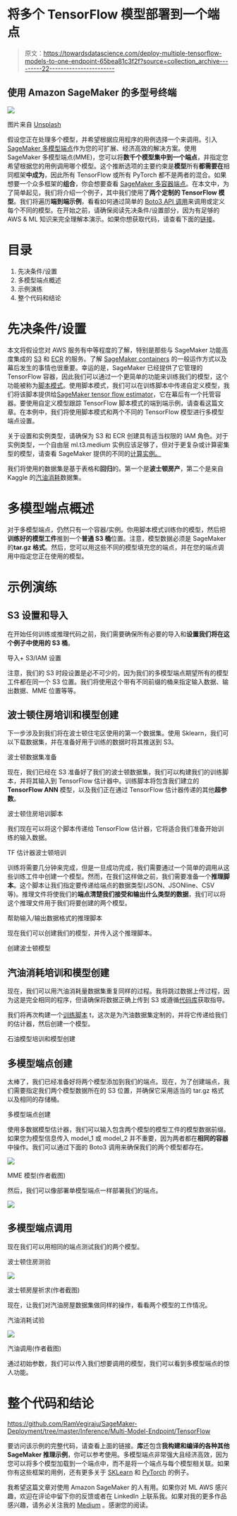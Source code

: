 # 将多个 TensorFlow 模型部署到一个端点

> 原文：<https://towardsdatascience.com/deploy-multiple-tensorflow-models-to-one-endpoint-65bea81c3f2f?source=collection_archive---------22----------------------->

## 使用 Amazon SageMaker 的多型号终端

![](img/d670ce67621fc0f5ac3216287c4d8c34.png)

图片来自 [Unsplash](https://unsplash.com/photos/6QWdecFKyYA)

假设您正在处理多个模型，并希望根据应用程序的用例选择一个来调用。引入 [SageMaker 多模型端点](https://docs.aws.amazon.com/sagemaker/latest/dg/multi-model-endpoints.html)作为您的可扩展、经济高效的解决方案。使用 SageMaker 多模型端点(MME)，您可以将**数千个模型集中到一个端点**，并指定您希望根据您的用例调用哪个模型。这个推断选项的主要约束是**模型**所有**都需要在**相同框架**中成为**，因此所有 TensorFlow 或所有 PyTorch 都不是两者的混合。如果想要一个众多框架的**组合**，你会想要查看 [SageMaker 多容器端点](https://docs.aws.amazon.com/sagemaker/latest/dg/multi-container-endpoints.html)。在本文中，为了简单起见，我们将介绍一个例子，其中我们使用了**两个定制的 TensorFlow 模型**。我们将遍历**端到端示例**，看看如何通过简单的 [Boto3 API 调用](https://docs.aws.amazon.com/pythonsdk/)来调用或定义每个不同的模型。在开始之前，请确保阅读先决条件/设置部分，因为有足够的 AWS & ML 知识来完全理解本演示。如果你想获取代码，请查看下面的[链接](https://github.com/RamVegiraju/SageMaker-Deployment/tree/master/Inference/Multi-Model-Endpoint/TensorFlow)。

# 目录

1.  先决条件/设置
2.  多模型端点概述
3.  示例演练
4.  整个代码和结论

# 先决条件/设置

本文将假设您对 AWS 服务有中等程度的了解，特别是那些与 SageMaker 功能高度集成的 [S3](https://aws.amazon.com/s3/) 和 [ECR](https://aws.amazon.com/ecr/) 的服务。了解 [SageMaker containers](https://docs.aws.amazon.com/sagemaker/latest/dg/docker-containers.html) 的一般运作方式以及幕后发生的事情也很重要。幸运的是，SageMaker 已经提供了它管理的 TensorFlow 容器，因此我们可以通过一个更简单的功能来训练我们的模型，这个功能被称为[脚本模式](https://aws.amazon.com/blogs/machine-learning/bring-your-own-model-with-amazon-sagemaker-script-mode/)。使用脚本模式，我们可以在训练脚本中传递自定义模型，我们将该脚本提供给[SageMaker tensor flow estimator](https://sagemaker.readthedocs.io/en/stable/frameworks/tensorflow/using_tf.html)，它在幕后有一个托管容器。要使用自定义模型跟踪 TensorFlow 脚本模式的端到端示例，请查看这篇文章。在本例中，我们将使用脚本模式和两个不同的 TensorFlow 模型进行多模型端点设置。

关于设置和实例类型，请确保为 S3 和 ECR 创建具有适当权限的 IAM 角色。对于实例类型，一个自由层 ml.t3.medium 实例应该足够了，但对于更复杂或计算密集型的模型，请查看 SageMaker 提供的不同的[计算实例。](https://aws.amazon.com/sagemaker/pricing/)

我们将使用的数据集是基于表格和**回归**的。第一个是**波士顿房产**，第二个是来自 Kaggle 的[汽油消耗](https://www.kaggle.com/harinir/petrol-consumption)数据集。

# 多模型端点概述

对于多模型端点，仍然只有一个容器/实例。你用脚本模式训练你的模型，然后把**训练好的模型工件**推到一个**普通 S3 桶**位置。注意，模型数据必须是 SageMaker 的**tar.gz 格式**。然后，您可以用这些不同的模型填充您的端点，并在您的端点调用中指定您正在使用的模型。

# 示例演练

## S3 设置和导入

在开始任何训练或推理代码之前，我们需要确保所有必要的导入和**设置我们将在这个例子中使用的 S3 桶**。

导入+ S3/IAM 设置

注意，我们的 S3 时段设置是必不可少的，因为我们的多模型端点期望所有的模型工件都在同一个 S3 位置。我们将使用这个带有不同前缀的桶来指定输入数据、输出数据、MME 位置等等。

## 波士顿住房培训和模型创建

下一步涉及到我们将在波士顿住宅区使用的第一个数据集。使用 Sklearn，我们可以下载数据集，并在准备好用于训练的数据时将其推送到 S3。

波士顿数据集准备

现在，我们已经在 S3 准备好了我们的波士顿数据集，我们可以构建我们的训练脚本，并将其输入到 TensorFlow 估计器中。训练脚本将包含我们建立的 **TensorFlow ANN** 模型，以及我们正在通过 TensorFlow 估计器传递的其他**超参数**。

波士顿住房培训脚本

我们现在可以将这个脚本传递给 TensorFlow 估计器，它将适合我们准备开始训练的输入数据。

TF 估计器波士顿培训

训练将需要几分钟来完成，但是一旦成功完成，我们需要通过一个简单的调用从这些训练工件中创建一个模型。然而，在我们这样做之前，我们需要准备一个**推理脚本**。这个脚本让我们指定要传递给端点的数据类型(JSON、JSONline、CSV 等)。推理文件将使我们的**端点清楚我们接受和输出什么类型的数据**，我们可以将这个推理文件用于我们将要创建的两个模型。

帮助输入/输出数据格式的推理脚本

现在我们可以创建我们的模型，并传入这个推理脚本。

创建波士顿模型

## 汽油消耗培训和模型创建

现在，我们可以用汽油消耗量数据集重复同样的过程。我将跳过数据上传过程，因为这是完全相同的程序，但请确保将数据正确上传到 S3 或遵循[代码库](https://github.com/RamVegiraju/SageMaker-Deployment/blob/master/Inference/Multi-Model-Endpoint/TensorFlow/tf2-MME-regression.ipynb)获取指导。

我们将再次构建一个[训练脚本](https://github.com/RamVegiraju/SageMaker-Deployment/blob/master/Inference/Multi-Model-Endpoint/TensorFlow/Scripts/petrol.py) t，这次是为汽油数据集定制的，并将它传递给我们的估计器，然后创建一个模型。

石油模型培训和模型创建

## 多模型端点创建

太棒了，我们已经准备好将两个模型添加到我们的端点。现在，为了创建端点，我们需要指定我们两个模型数据所在的 S3 位置，并确保它采用适当的 tar.gz 格式以及相同的存储桶。

多模型端点创建

使用多数据模型估计器，我们可以输入包含两个模型的模型工件的模型数据前缀。如果您为模型信息传入 model_1 或 model_2 并不重要，因为两者都在**相同的容器**中操作。我们可以通过下面的 Boto3 调用来确保我们的两个模型都存在。

![](img/d18f087fe258240bc40f5783b2ead3f5.png)

MME 模型(作者截图)

然后，我们可以像部署单模型端点一样部署我们的端点。

![](img/1fe17e7dd78215fa02425ebba14652dd.png)

## 多模型端点调用

现在我们可以用相同的端点测试我们的两个模型。

波士顿住房测验

![](img/cefab61c6d882a4575c1aa922b55d27f.png)

波士顿房屋祈求(作者截图)

现在，让我们对汽油房屋数据集做同样的操作，看看两个模型的工作情况。

汽油消耗试验

![](img/e6e1d442b5b11d4ef0f6f54cf83d48e1.png)

汽油调用(作者截图)

通过初始参数，我们可以传入我们想要调用的模型，我们可以看到多模型端点的惊人功能。

# 整个代码和结论

<https://github.com/RamVegiraju/SageMaker-Deployment/tree/master/Inference/Multi-Model-Endpoint/TensorFlow>  

要访问该示例的完整代码，请查看上面的链接。**库**还包含**我构建和编译的各种其他 SageMaker 推理示例**，你可以参考使用。多模型端点非常强大且经济高效，因为您可以将多个模型加载到一个端点中，而不是将一个端点与每个模型相关联。如果你有这些框架的用例，还有更多关于 [SKLearn](https://github.com/aws/amazon-sagemaker-examples/tree/master/advanced_functionality/multi_model_sklearn_home_value) 和 [PyTorch](https://github.com/aws/amazon-sagemaker-examples/tree/master/advanced_functionality/multi_model_pytorch) 的例子。

我希望这篇文章对使用 Amazon SageMaker 的人有用。如果你对 ML AWS 感兴趣，欢迎在评论中留下你的反馈或者在 LinkedIn 上联系我。如果对我的更多作品感兴趣，请务必关注我的 [Medium](https://ram-vegiraju.medium.com/) 。感谢您的阅读。